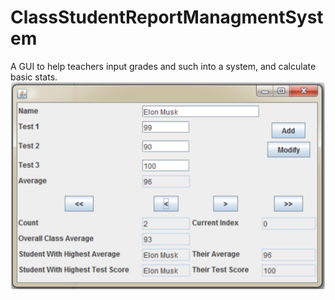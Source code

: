 # ClassStudentReportManagmentSystem
A GUI to help teachers input grades and such into a system, and calculate basic stats.
![](reportCard.PNG)
